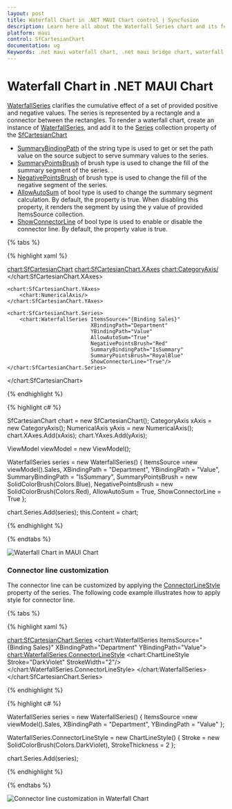 ```yaml
---
layout: post
title: Waterfall Chart in .NET MAUI Chart control | Syncfusion
description: Learn here all about the Waterfall Series chart and its features in Syncfusion .NET MAUI Chart (SfCartesianChart) control.
platform: maui
control: SfCartesianChart
documentation: ug
Keywords: .net maui waterfall chart, .net maui bridge chart, waterfall chart customization .net maui, syncfusion maui waterfall chart, cartesian waterfall chart maui, .net maui chart waterfall visualization.
---
```


# Waterfall Chart in .NET MAUI Chart

[WaterfallSeries](https://help.syncfusion.com/cr/maui/Syncfusion.Maui.Charts.WaterfallSeries.html) clarifies the cumulative effect of a set of provided positive and negative values. The series is represented by a rectangle and a connector between the rectangles. To render a waterfall chart, create an instance of [WaterfallSeries](https://help.syncfusion.com/cr/maui/Syncfusion.Maui.Charts.WaterfallSeries.html), and add it to the [Series](https://help.syncfusion.com/cr/maui/Syncfusion.Maui.Charts.SfCartesianChart.html#Syncfusion_Maui_Charts_SfCartesianChart_Series) collection property of the [SfCartesianChart](https://help.syncfusion.com/cr/maui/Syncfusion.Maui.Charts.SfCartesianChart.html?tabs=tabid-1)

* [SummaryBindingPath](https://help.syncfusion.com/cr/maui/Syncfusion.Maui.Charts.WaterfallSeries.html#Syncfusion_Maui_Charts_WaterfallSeries_SummaryBindingPath) of the string type is used to get or set the path value on the source subject to serve summary values to the series.
* [SummaryPointsBrush](https://help.syncfusion.com/cr/maui/Syncfusion.Maui.Charts.WaterfallSeries.html#Syncfusion_Maui_Charts_WaterfallSeries_SummaryPointsBrush) of brush type is used to change the fill of the summary segment of the series. .
* [NegativePointsBrush](https://help.syncfusion.com/cr/maui/Syncfusion.Maui.Charts.WaterfallSeries.html#Syncfusion_Maui_Charts_WaterfallSeries_NegativePointsBrush) of brush type is used to change the fill of the negative segment of the series.
* [AllowAutoSum](https://help.syncfusion.com/cr/maui/Syncfusion.Maui.Charts.WaterfallSeries.html#Syncfusion_Maui_Charts_WaterfallSeries_AllowAutoSum) of bool type is used to change the summary segment calculation. By default, the property is true. When disabling this property, it renders the segment by using the y value of provided ItemsSource collection.
* [ShowConnectorLine](https://help.syncfusion.com/cr/maui/Syncfusion.Maui.Charts.WaterfallSeries.html#Syncfusion_Maui_Charts_WaterfallSeries_ShowConnectorLine) of bool type is used to enable or disable the connector line. By default, the property value is true.

{% tabs %}

{% highlight xaml %}

<chart:SfCartesianChart>
    <chart:SfCartesianChart.XAxes>
        <chart:CategoryAxis/>
    </chart:SfCartesianChart.XAxes>

    <chart:SfCartesianChart.YAxes>
        <chart:NumericalAxis/>
    </chart:SfCartesianChart.YAxes>
    
    <chart:SfCartesianChart.Series>
        <chart:WaterfallSeries ItemsSource="{Binding Sales}"
                               XBindingPath="Department"
                               YBindingPath="Value"
                               AllowAutoSum="True"
                               NegativePointsBrush="Red"
                               SummaryBindingPath="IsSummary"
                               SummaryPointsBrush="RoyalBlue"
                               ShowConnectorLine="True"/>
    </chart:SfCartesianChart.Series>   
</chart:SfCartesianChart>

{% endhighlight %}

{% highlight c# %}

SfCartesianChart chart = new SfCartesianChart();
CategoryAxis xAxis = new CategoryAxis();
NumericalAxis yAxis = new NumericalAxis();
chart.XAxes.Add(xAxis);
chart.YAxes.Add(yAxis);
   
ViewModel viewModel = new ViewModel();

WaterfallSeries series = new WaterfallSeries()
{
    ItemsSource =new viewModel().Sales,
    XBindingPath = "Department",
    YBindingPath = "Value",
    SummaryBindingPath = "IsSummary",
    SummaryPointsBrush = new SolidColorBrush(Colors.Blue),
    NegativePointsBrush = new SolidColorBrush(Colors.Red),
    AllowAutoSum = True,
    ShowConnectorLine = True
};
    
chart.Series.Add(series);
this.Content = chart;

{% endhighlight %}

{% endtabs %}

![Waterfall Chart in MAUI Chart](Chart-types-images/maui_waterfall_Basic.png)

### Connector line customization

The connector line can be customized by applying the [ConnectorLineStyle](https://help.syncfusion.com/cr/maui/Syncfusion.Maui.Charts.WaterfallSeries.html#Syncfusion_Maui_Charts_WaterfallSeries_ConnectorLineStyle) property of the series.
The following code example illustrates how to apply style for connector line.

{% tabs %}

{% highlight xaml %}

<chart:SfCartesianChart.Series>
    <chart:WaterfallSeries ItemsSource="{Binding Sales}"
                           XBindingPath="Department"
                           YBindingPath="Value">
        <chart:WaterfallSeries.ConnectorLineStyle>
                <chart:ChartLineStyle Stroke="DarkViolet" StrokeWidth="2"/>
        </chart:WaterfallSeries.ConnectorLineStyle>
    </chart:WaterfallSeries>
</chart:SfCartesianChart.Series>   
    
{% endhighlight %}

{% highlight c# %}

WaterfallSeries series = new WaterfallSeries()
{
    ItemsSource =new viewModel().Sales,
    XBindingPath = "Department",
    YBindingPath = "Value"
};

WaterfallSeries.ConnectorLineStyle = new ChartLineStyle()
{
    Stroke = new SolidColorBrush(Colors.DarkViolet),
    StrokeThickness = 2
};

chart.Series.Add(series);
    
{% endhighlight %}

{% endtabs %}

![Connector line customization in Waterfall Chart](Chart-types-images/maui_waterfall_LineStyle.png)
